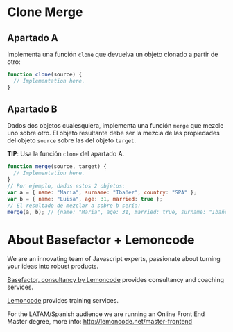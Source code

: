 # Clone Merge

## Apartado A

Implementa una función `clone` que devuelva un objeto clonado a partir de otro:

```javascript
function clone(source) {
  // Implementation here.
}
```

## Apartado B

Dados dos objetos cualesquiera, implementa una función `merge` que mezcle uno sobre otro. El objeto resultante debe ser la mezcla de las propiedades del objeto `source` sobre las del objeto `target`.

**TIP**: Usa la función `clone` del apartado A.

```javascript
function merge(source, target) {
  // Implementation here.
}
// Por ejemplo, dados estos 2 objetos:
var a = { name: "Maria", surname: "Ibañez", country: "SPA" };
var b = { name: "Luisa", age: 31, married: true };
// El resultado de mezclar a sobre b sería:
merge(a, b); // {name: "Maria", age: 31, married: true, surname: "Ibañez", country: "SPA"}
```

# About Basefactor + Lemoncode

We are an innovating team of Javascript experts, passionate about turning your ideas into robust products.

[Basefactor, consultancy by Lemoncode](http://www.basefactor.com) provides consultancy and coaching services.

[Lemoncode](http://lemoncode.net/services/en/#en-home) provides training services.

For the LATAM/Spanish audience we are running an Online Front End Master degree, more info: http://lemoncode.net/master-frontend
